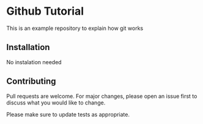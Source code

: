 # Github Tutorial

This is an example repository to explain how git works

## Installation

No instalation needed

## Contributing

Pull requests are welcome. For major changes, please open an issue first to discuss what you would like to change.

Please make sure to update tests as appropriate.
